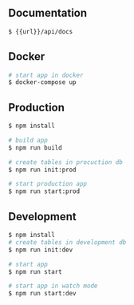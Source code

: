 ## Documentation

```bash
$ {{url}}/api/docs
```

## Docker

```bash
# start app in docker
$ docker-compose up
```

## Production

```bash
$ npm install

# build app
$ npm run build

# create tables in procuction db
$ npm run init:prod

# start production app
$ npm run start:prod
```

## Development

```bash
$ npm install
# create tables in development db
$ npm run init:dev

# start app
$ npm run start

# start app in watch mode
$ npm run start:dev
```
